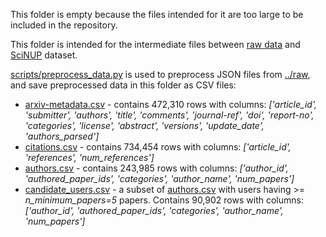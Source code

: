 This folder is empty because the files intended for it are too large to be included in the repository.

This folder is intended for the intermediate files between [raw data](../raw) and [SciNUP](../SciNUP) dataset.

[scripts/preprocess_data.py](../../scripts/preprocess_data.py) is used to preprocess JSON files from [../raw](), and save preprocessed data in this folder as CSV files:

- [arxiv-metadata.csv](.) -  contains 472,310 rows with columns: *['article_id', 'submitter', 'authors', 'title', 'comments', 'journal-ref', 'doi',
'report-no', 'categories', 'license', 'abstract', 'versions',
'update_date', 'authors_parsed']*
- [citations.csv](.) - contains 734,454 rows with columns: *['article_id', 'references', 'num_references']*
- [authors.csv](.) - contains 243,985 rows with columns: *['author_id', 'authored_paper_ids', 'categories', 'author_name', 'num_papers']* 
- [candidate_users.csv](.) - a subset of [authors.csv](.) with users having >= *n_minimum_papers=5* papers. Contains 90,902 rows with columns: *['author_id', 'authored_paper_ids', 'categories', 'author_name', 'num_papers']*  
